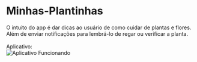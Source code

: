 # Minhas-Plantinhas

O intuito do app é dar dicas ao usuário de como cuidar de plantas e flores. Além de enviar notificações para lembrá-lo de regar ou verificar a planta.
<br /><br />
Aplicativo:<br />
![Aplicativo Funcionando](https://media0.giphy.com/media/uNTKlX56GefVrPP9iI/giphy.gif)

